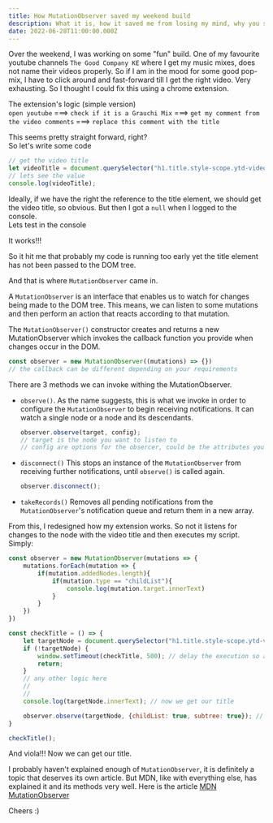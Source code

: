 ```yaml
---
title: How MutationObserver saved my weekend build 
description: What it is, how it saved me from losing my mind, why you should care.
date: 2022-06-28T11:00:00.000Z
---
```


Over the weekend, I was working on some "fun" build. One of my favourite youtube channels `The Good Company KE` where I get my music mixes, does not name their videos properly. So if I am in the mood for some good pop-mix, I have to click around and fast-forward till I get the right video. Very exhausting. So I thought I could fix this using a chrome extension.

The extension's logic (simple version)  
```open youtube``` ===> ```check if it is a Grauchi Mix``` ===> ```get my comment from the video comments``` ===> ```replace this comment with the title```

This seems pretty straight forward, right?  
So let's write some code
```js
// get the video title
let videoTitle = document.querySelector("h1.title.style-scope.ytd-video-primary-info-renderer");
// lets see the value
console.log(videoTitle);
```
Ideally, if we have the right the reference to the title element, we should get the video title, so obvious.
But then I got a ```null``` when I logged to the console.  
Lets test in the console  


It works!!!  

So it hit me that probably my code is running too early yet the title element has not been passed to the DOM tree.  

And that is where ```MutationObserver``` came in.

A ```MutationObserver``` is an interface that enables us to watch for changes being made to the DOM tree. This means, we can listen to some mutations and then perform an action that reacts according to that mutation.

The ```MutationObserver()``` constructor creates and returns a new MutationObserver which invokes the callback function you provide when changes occur in the DOM.
```js
const observer = new MutationObserver((mutations) => {}) 
// the callback can be different depending on your requirements
```

There are 3 methods we can invoke withing the MutationObserver.

 - ```observe()```. As the name suggests, this is what we invoke in order to configure the ```MutationObserver``` to begin receiving notifications. It can watch a single node or a node and its descendants.
    ```js
    observer.observe(target, config);
    // target is the node you want to listen to
    // config are options for the obsercer, could be the attributes you want to listen to, childList or subtree
    ```

 - ```disconnect()``` This stops an instance of the ```MutationObserver``` from receiving further notifications, until ```observe()``` is called again.
    ```js
    observer.disconnect();
    ```

 - ```takeRecords()``` Removes all pending notifications from the ```MutationObserver```'s notification queue and return them in a new array.


From this, I redesigned how my extension works. So not it listens for changes to the node with the video title and then executes my script. Simply:

```js
const observer = new MutationObserver(mutations => {
    mutations.forEach(mutation => {
        if(mutation.addedNodes.length){
            if(mutation.type == "childList"){
                console.log(mutation.target.innerText)
            }
        }
    })
})

const checkTitle = () => {
    let targetNode = document.querySelector("h1.title.style-scope.ytd-video-primary-info-renderer");
    if (!targetNode) {
        window.setTimeout(checkTitle, 500); // delay the execution so all content loads.
        return;
    }
    // any other logic here
    //
    //
    console.log(targetNode.innerText); // now we get our title

    observer.observe(targetNode, {childList: true, subtree: true}); // listens to DOM changes
}

checkTitle();
```

And viola!!! Now we can get our title.

I probably haven't explained enough of ```MutationObserver```, it is definitely a topic that deserves its own article. But MDN, like with everything else, has explained it and its methods very well. Here is the article [MDN MutationObserver](https://developer.mozilla.org/en-US/docs/Web/API/MutationObserver)

Cheers :)








